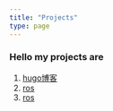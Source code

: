 ```yaml
---
title: "Projects"
type: page
---
```



### Hello my projects are

1. [hugo博客](/projects/nexius-blog/)
2. [ros](/projects/ros/)
3. [ros](/projects/kmp-devtoy/)
